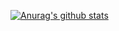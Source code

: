 [![Anurag's github stats](https://github-readme-stats.vercel.app/api?username=sanqi377&theme=dark)](https://github.com/anuraghazra/github-readme-stats)
